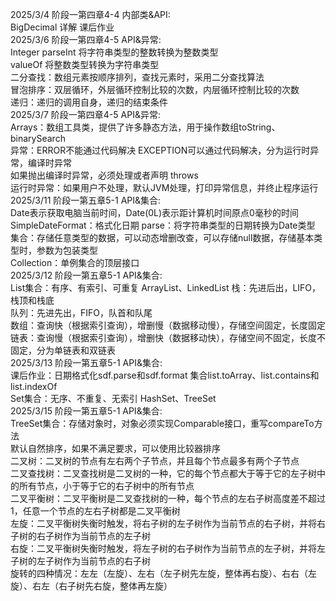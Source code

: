 2025/3/4     阶段一第四章4-4 内部类&API:  
             BigDecimal 详解 课后作业  
2025/3/6     阶段一第四章4-5 API&异常:  
             Integer parseInt 将字符串类型的整数转换为整数类型  
             valueOf 将整数类型转换为字符串类型  
             二分查找：数组元素按顺序排列，查找元素时，采用二分查找算法  
             冒泡排序：双层循环，外层循环控制比较的次数，内层循环控制比较的次数  
             递归：递归的调用自身，递归的结束条件  
2025/3/7     阶段一第四章4-5 API&异常:  
             Arrays：数组工具类，提供了许多静态方法，用于操作数组toString、binarySearch  
             异常：ERROR不能通过代码解决 EXCEPTION可以通过代码解决，分为运行时异常，编译时异常   
             如果抛出编译时异常，必须处理或者声明 throws   
             运行时异常：如果用户不处理，默认JVM处理，打印异常信息，并终止程序运行  
2025/3/11    阶段一第五章5-1 API&集合:  
             Date表示获取电脑当前时间，Date(0L)表示距计算机时间原点0毫秒的时间  
             SimpleDateFormat：格式化日期 parse：将字符串类型的日期转换为Date类型  
             集合：存储任意类型的数据，可以动态增删改查，可以存储null数据，存储基本类型时，参数为包装类型  
             Collection：单例集合的顶层接口  
2025/3/12    阶段一第五章5-1 API&集合:  
             List集合：有序、有索引、可重复  ArrayList、LinkedList
             栈：先进后出，LIFO，栈顶和栈底  
             队列：先进先出，FIFO，队首和队尾  
             数组：查询快（根据索引查询），增删慢（数据移动慢），存储空间固定，长度固定  
             链表：查询慢（根据索引查询），增删快（数据移动快），存储空间不固定，长度不固定，分为单链表和双链表  
2025/3/13    阶段一第五章5-1 API&集合:  
             课后作业：日期格式化sdf.parse和sdf.format  集合list.toArray、list.contains和list.indexOf  
             Set集合：无序、不重复、无索引  HashSet、TreeSet  
2025/3/15    阶段一第五章5-1 API&集合:  
             TreeSet集合：存储对象时，对象必须实现Comparable接口，重写compareTo方法  
             默认自然排序，如果不满足要求，可以使用比较器排序  
             二叉树：二叉树的节点有左右两个子节点，并且每个节点最多有两个子节点  
             二叉查找树：二叉查找树是二叉树的一种，它的每个节点都大于等于它的左子树中的所有节点，小于等于它的右子树中的所有节点  
             二叉平衡树：二叉平衡树是二叉查找树的一种，每个节点的左右子树高度差不超过1，任意一个节点的左右子树都是二叉平衡树  
             左旋：二叉平衡树失衡时触发，将右子树的左子树作为当前节点的右子树，并将右子树的右子树作为当前节点的左子树  
             右旋：二叉平衡树失衡时触发，将左子树的右子树作为当前节点的左子树，并将左子树的左子树作为当前节点的右子树  
             旋转的四种情况：左左（左旋）、左右（左子树先左旋，整体再右旋）、右右（左旋）、右左（右子树先右旋，整体再左旋）